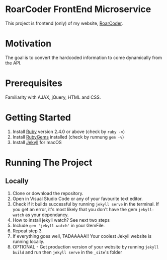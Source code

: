 # RoarCoder FrontEnd Microservice

This project is frontend (only) of my website, [RoarCoder](https://roarcoder.dev).

# Motivation

The goal is to convert the hardcoded information to come dynamically from the API.

# Prerequisites

Familiarity with AJAX, jQuery, HTML and CSS.

# Getting Started

1. Install [Ruby](https://www.ruby-lang.org/en/downloads/) version 2.4.0 or above (check by `ruby -v`)
2. Install [RubyGems](https://rubygems.org/pages/download) installed (check by runnung `gem -v`) 
3. Install [Jekyll](https://jekyllrb.com/docs/installation/macos/) for macOS

# Running The Project

## Locally

1. Clone or download the repository.
2. Open in Visual Studio Code or any of your favourite text editor.
3. Check if it builds successful by running `jekyll serve` in the terminal. If you get an error, it's most likely that you don't have the gem `jekyll-watch` as your dependancy.
4. How to install jekyll watch? See next two steps
5. Include `gem 'jekyll-watch'` in your GemFile.
6. Repeat step 3.
7. If everything goes well, TADAAAAA!! Your coolest Jekyll website is running locally.
8. OPTIONAL - Get production version of your website by running `jekyll build` and run then `jekyll serve` in the `_site`'s folder
